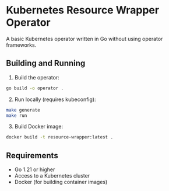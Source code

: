 # Kubernetes Resource Wrapper Operator

A basic Kubernetes operator written in Go without using operator frameworks.

## Building and Running

1. Build the operator:
```bash
go build -o operator .
```

2. Run locally (requires kubeconfig):
```bash
make generate
make run
```

3. Build Docker image:
```bash
docker build -t resource-wrapper:latest .
```

## Requirements

- Go 1.21 or higher
- Access to a Kubernetes cluster
- Docker (for building container images)